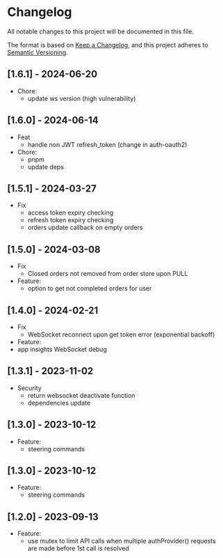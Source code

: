 # Changelog

All notable changes to this project will be documented in this file.

The format is based on [Keep a Changelog](https://keepachangelog.com/en/1.0.0/),
and this project adheres to [Semantic Versioning](https://semver.org/spec/v2.0.0.html).

## [1.6.1] - 2024-06-20
- Chore:
  - update ws version (high vulnerability)

## [1.6.0] - 2024-06-14
- Feat
  - handle non JWT refresh_token (change in auth-oauth2)
- Chore:
  - pnpm
  - update deps

## [1.5.1] - 2024-03-27
- Fix
  - access token expiry checking
  - refresh token expiry checking
  - orders update callback on empty orders

## [1.5.0] - 2024-03-08
- Fix
  - Closed orders not removed from order store upon PULL
- Feature:
  - option to get not completed orders for user

## [1.4.0] - 2024-02-21
- Fix
  - WebSocket reconnect upon get token error (exponential backoff)
- Feature:
 - app insights WebSocket debug

## [1.3.1] - 2023-11-02
- Security
  - return websocket deactivate function
  - dependencies update

## [1.3.0] - 2023-10-12
- Feature:
  - steering commands

## [1.3.0] - 2023-10-12
- Feature:
  - steering commands

## [1.2.0] - 2023-09-13
- Feature:
  - use mutex to limit API calls when multiple authProvider() requests are made before 1st call is resolved


